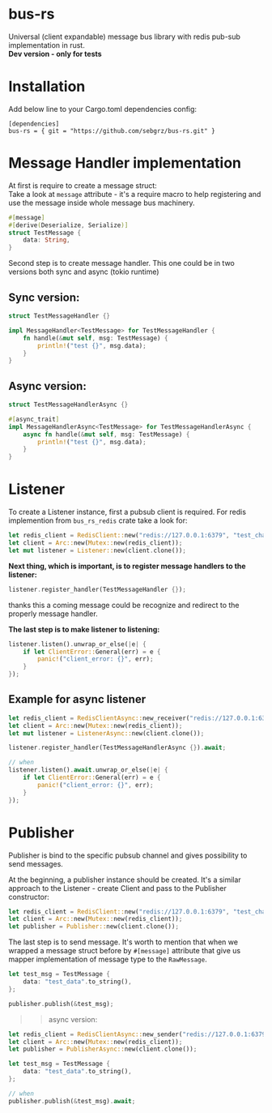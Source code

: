 # bus-rs
Universal (client expandable) message bus library with redis pub-sub implementation in rust.  
**Dev version - only for tests**

# Installation
Add below line to your Cargo.toml dependencies config:
```
[dependencies]
bus-rs = { git = "https://github.com/sebgrz/bus-rs.git" }
```

# Message Handler implementation

At first is require to create a message struct:  
Take a look at `message` attribute - it's a require macro to help registering and use the message inside whole message bus machinery.

```rust
#[message]
#[derive(Deserialize, Serialize)]
struct TestMessage {
    data: String,
}
```

Second step is to create message handler. This one could be in two versions both sync and async (tokio runtime)
## Sync version:
```rust
struct TestMessageHandler {}

impl MessageHandler<TestMessage> for TestMessageHandler {
    fn handle(&mut self, msg: TestMessage) {
        println!("test {}", msg.data);
    }
}
```

## Async version:
```rust
struct TestMessageHandlerAsync {}

#[async_trait]
impl MessageHandlerAsync<TestMessage> for TestMessageHandlerAsync {
    async fn handle(&mut self, msg: TestMessage) {
        println!("test {}", msg.data);
    }
}
```

# Listener
To create a Listener instance, first a pubsub client is required. For redis implemention from `bus_rs_redis` crate take a look for:
```rust
let redis_client = RedisClient::new("redis://127.0.0.1:6379", "test_channel");
let client = Arc::new(Mutex::new(redis_client));
let mut listener = Listener::new(client.clone());
```

**Next thing, which is important, is to register message handlers to the listener:**
```rust
listener.register_handler(TestMessageHandler {});
```
thanks this a coming message could be recognize and redirect to the properly message handler.

**The last step is to make listener to listening:**
```rust
listener.listen().unwrap_or_else(|e| {
    if let ClientError::General(err) = e {
        panic!("client_error: {}", err);
    }
});
```

## Example for async listener
```rust
let redis_client = RedisClientAsync::new_receiver("redis://127.0.0.1:6379", "test_channel").await;
let client = Arc::new(Mutex::new(redis_client));
let mut listener = ListenerAsync::new(client.clone());

listener.register_handler(TestMessageHandlerAsync {}).await;

// when
listener.listen().await.unwrap_or_else(|e| {
    if let ClientError::General(err) = e {
        panic!("client_error: {}", err);
    }
});
```

# Publisher
Publisher is bind to the specific pubsub channel and gives possibility to send messages.

At the beginning, a publisher instance should be created. It's a similar approach to the Listener - create Client and pass to the Publisher constructor:
```rust
let redis_client = RedisClient::new("redis://127.0.0.1:6379", "test_channel");
let client = Arc::new(Mutex::new(redis_client));
let publisher = Publisher::new(client.clone());
```

The last step is to send message. It's worth to mention that when we wrapped a message struct before by `#[message]` attribute that give us
mapper implementation of message type to the `RawMessage`.
```rust
let test_msg = TestMessage {
    data: "test_data".to_string(),
};

publisher.publish(&test_msg);
```

>> async version:
```rust
let redis_client = RedisClientAsync::new_sender("redis://127.0.0.1:6379", "test_channel").await;
let client = Arc::new(Mutex::new(redis_client));
let publisher = PublisherAsync::new(client.clone());

let test_msg = TestMessage {
    data: "test_data".to_string(),
};

// when
publisher.publish(&test_msg).await;
```
